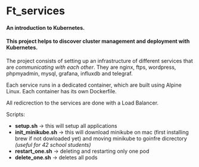 # Ft_services

#### An introduction to Kubernetes.
#### This project helps to discover cluster management and deployment with Kubernetes. 

The project consists of setting up an infrastructure of different services that are *communicating with each other*. They are nginx, ftps, wordpress, phpmyadmin, mysql, grafana, influxdb and telegraf.

Each service runs in a dedicated container, which are built using Alpine Linux. Each container has its own Dockerfile.

All redicrection to the services are done with a Load Balancer.

Scripts:

* __setup.sh__ -> this will setup all applications
* __init_minikube.sh__ -> this will download minikube on mac (first installing brew if not dowloaded yet) and moving minikube to goinfre dicrectory *(useful for 42 school students)*
* __restart_one.sh__ -> deleting and restarting only one pod
* __delete_one.sh__ -> deletes all pods 

